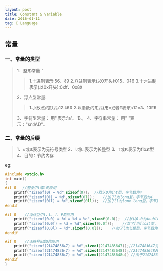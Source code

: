 ```yaml
---
layout: post
title: Constant & Variable
date: 2018-01-12
tag: C Language
---
```


## 常量
### 一、常量的类型

> 
> 1、整形常量：   
>> 1.十进制表示:56、89
>> 2.八进制表示(以0开头):015、046
>> 3.十六进制表示(以0x开头):0xff、0x89
> 
> 2、浮点型常量:   
>> 1.小数点的形式:12.456
>> 2.以指数的形式(用e或者E表示):12e3、13E5
>
> 3、字符型常量：    用''表示:'a'、'B'。
> 4、字符串常量：    用" "表示："sndAD"。
 
### 二、常量的后缀

> 1、`u`或`U`:表示为无符号类型
> 2、`l`或`L`:表示为长整型
> 3、`f`或`F`:表示为float型
> 4、目的：节约内存

eg:
```c
#include <stdio.h>
int main()
{
#if 0   //整型中l或L的应用
    printf("sizeof(0) = %d",sizeof(0));  //默认0为int型，字节数为4
    printf("sizeof(0l) = %d",sizeof(0l));    //加了l为long型，字节数为4
    printf("sizeof(0ll) = %d",sizeof(0ll));  //加了ll为long long型，字节数为8
#endif

#if 0    //浮点型中l、L、f、F的应用
    printf("sizeof(0.0) = %d = %d = %d",sizeof(0.0));  //默认0.0为double型，字节数为8
    printf("sizeof(0.0f) = %d = %d",sizeof(0.0f));    //加了f为float型，字节数为4
    printf("sizeof(0.0l) = %d",sizeof(0.0l));    //加了l为长整型，字节数为12
#endif

#if 0    //无符号u或U的应用
    printf("sizeof(2147483647) = %d",sizeof(2147483647));//2147483647为有符号int表示的最大的数，所以其字节数为4
    printf("sizeof(2147483647) = %d",sizeof(2147483648));//2147483648超过了int可以表示的有符号最大的数，所以其用long long型表示，字节数为8
    printf("sizeof(2147483647) = %d",sizeof(2147483648u));//由于2147483648超过了int的最大有符号表示范围，但没有超过int的无符号表示范围。故其字节数仍为4
#endif
}
```






